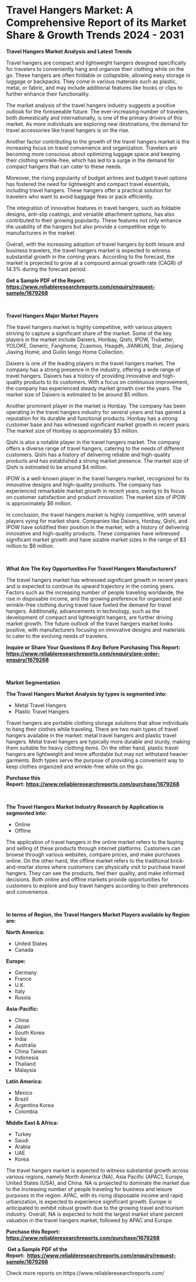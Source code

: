 <p><h1>Travel Hangers Market: A Comprehensive Report of its Market Share & Growth Trends 2024 - 2031</h1></p><p><strong>Travel Hangers Market Analysis and Latest Trends</strong></p>
<p><p>Travel hangers are compact and lightweight hangers designed specifically for travelers to conveniently hang and organize their clothing while on the go. These hangers are often foldable or collapsible, allowing easy storage in luggage or backpacks. They come in various materials such as plastic, metal, or fabric, and may include additional features like hooks or clips to further enhance their functionality.</p><p>The market analysis of the travel hangers industry suggests a positive outlook for the foreseeable future. The ever-increasing number of travelers, both domestically and internationally, is one of the primary drivers of this market. As more individuals are exploring new destinations, the demand for travel accessories like travel hangers is on the rise.</p><p>Another factor contributing to the growth of the travel hangers market is the increasing focus on travel convenience and organization. Travelers are becoming more conscious about optimizing luggage space and keeping their clothing wrinkle-free, which has led to a surge in the demand for compact hangers that can cater to these needs.</p><p>Moreover, the rising popularity of budget airlines and budget travel options has fostered the need for lightweight and compact travel essentials, including travel hangers. These hangers offer a practical solution for travelers who want to avoid baggage fees or pack efficiently.</p><p>The integration of innovative features in travel hangers, such as foldable designs, anti-slip coatings, and versatile attachment options, has also contributed to their growing popularity. These features not only enhance the usability of the hangers but also provide a competitive edge to manufacturers in the market.</p><p>Overall, with the increasing adoption of travel hangers by both leisure and business travelers, the travel hangers market is expected to witness substantial growth in the coming years. According to the forecast, the market is projected to grow at a compound annual growth rate (CAGR) of 14.3% during the forecast period.</p></p>
<p><strong>Get a Sample PDF of the Report:&nbsp; <a href="https://www.reliableresearchreports.com/enquiry/request-sample/1679268">https://www.reliableresearchreports.com/enquiry/request-sample/1679268</a></strong></p>
<p>&nbsp;</p>
<p><strong>Travel Hangers Major Market Players</strong></p>
<p><p>The travel hangers market is highly competitive, with various players striving to capture a significant share of the market. Some of the key players in the market include Daixers, Honbay, Qishi, IPOW, Trubetter, YOLOKE, Generic, Fanghome, Zcasmos, Hsagdh, JIANKUN, Star, Jinjiang Jiaxing Home, and Guilin Iango Home Collection.</p><p>Daixers is one of the leading players in the travel hangers market. The company has a strong presence in the industry, offering a wide range of travel hangers. Daixers has a history of providing innovative and high-quality products to its customers. With a focus on continuous improvement, the company has experienced steady market growth over the years. The market size of Daixers is estimated to be around $5 million.</p><p>Another prominent player in the market is Honbay. The company has been operating in the travel hangers industry for several years and has gained a reputation for its durable and functional products. Honbay has a strong customer base and has witnessed significant market growth in recent years. The market size of Honbay is approximately $3 million.</p><p>Qishi is also a notable player in the travel hangers market. The company offers a diverse range of travel hangers, catering to the needs of different customers. Qishi has a history of delivering reliable and high-quality products and has established a strong market presence. The market size of Qishi is estimated to be around $4 million.</p><p>IPOW is a well-known player in the travel hangers market, recognized for its innovative designs and high-quality products. The company has experienced remarkable market growth in recent years, owing to its focus on customer satisfaction and product innovation. The market size of IPOW is approximately $6 million.</p><p>In conclusion, the travel hangers market is highly competitive, with several players vying for market share. Companies like Daixers, Honbay, Qishi, and IPOW have solidified their position in the market, with a history of delivering innovative and high-quality products. These companies have witnessed significant market growth and have sizable market sizes in the range of $3 million to $6 million.</p></p>
<p>&nbsp;</p>
<p><strong>What Are The Key Opportunities For Travel Hangers Manufacturers?</strong></p>
<p><p>The travel hangers market has witnessed significant growth in recent years and is expected to continue its upward trajectory in the coming years. Factors such as the increasing number of people traveling worldwide, the rise in disposable income, and the growing preference for organized and wrinkle-free clothing during travel have fueled the demand for travel hangers. Additionally, advancements in technology, such as the development of compact and lightweight hangers, are further driving market growth. The future outlook of the travel hangers market looks positive, with manufacturers focusing on innovative designs and materials to cater to the evolving needs of travelers.</p></p>
<p><strong>Inquire or Share Your Questions If Any Before Purchasing This Report: <a href="https://www.reliableresearchreports.com/enquiry/pre-order-enquiry/1679268">https://www.reliableresearchreports.com/enquiry/pre-order-enquiry/1679268</a></strong></p>
<p>&nbsp;</p>
<p><strong>Market Segmentation</strong></p>
<p><strong>The Travel Hangers Market Analysis by types is segmented into:</strong></p>
<p><ul><li>Metal Travel Hangers</li><li>Plastic Travel Hangers</li></ul></p>
<p><p>Travel hangers are portable clothing storage solutions that allow individuals to hang their clothes while traveling. There are two main types of travel hangers available in the market: metal travel hangers and plastic travel hangers. Metal travel hangers are typically more durable and sturdy, making them suitable for heavy clothing items. On the other hand, plastic travel hangers are lightweight and more affordable but may not withstand heavier garments. Both types serve the purpose of providing a convenient way to keep clothes organized and wrinkle-free while on the go.</p></p>
<p><strong>Purchase this Report:&nbsp;<a href="https://www.reliableresearchreports.com/purchase/1679268">https://www.reliableresearchreports.com/purchase/1679268</a></strong></p>
<p>&nbsp;</p>
<p><strong>The Travel Hangers Market Industry Research by Application is segmented into:</strong></p>
<p><ul><li>Online</li><li>Offline</li></ul></p>
<p><p>The application of travel hangers in the online market refers to the buying and selling of these products through internet platforms. Customers can browse through various websites, compare prices, and make purchases online. On the other hand, the offline market refers to the traditional brick-and-mortar stores where customers can physically visit to purchase travel hangers. They can see the products, feel their quality, and make informed decisions. Both online and offline markets provide opportunities for customers to explore and buy travel hangers according to their preferences and convenience.</p></p>
<p>&nbsp;</p>
<p><strong>In terms of Region, the Travel Hangers Market Players available by Region are:</strong></p>
<p>
    <p> <strong> North America: </strong>
        <ul>
            <li>United States</li>
            <li>Canada</li>
        </ul>
        </p> 
    <p> <strong> Europe: </strong>
        <ul>
            <li>Germany</li>
            <li>France</li>
            <li>U.K.</li>
            <li>Italy</li>
            <li>Russia</li>
        </ul>
        </p> 
    <p> <strong> Asia-Pacific: </strong>
        <ul>
            <li>China</li>
            <li>Japan</li>
            <li>South Korea</li>
            <li>India</li>
            <li>Australia</li>
            <li>China Taiwan</li>
            <li>Indonesia</li>
            <li>Thailand</li>
            <li>Malaysia</li>
        </ul>
        </p> 
    <p> <strong> Latin America: </strong>
        <ul>
            <li>Mexico</li>
            <li>Brazil</li>
            <li>Argentina Korea</li>
            <li>Colombia</li>
        </ul>
        </p> 
    <p> <strong> Middle East & Africa: </strong>
        <ul>
            <li>Turkey</li>
            <li>Saudi</li>
            <li>Arabia</li>
            <li>UAE</li>
            <li>Korea</li>
        </ul>
    </p>
    </p>
<p><p>The travel hangers market is expected to witness substantial growth across various regions, namely North America (NA), Asia Pacific (APAC), Europe, United States (USA), and China. NA is projected to dominate the market due to the increasing number of people traveling for business and leisure purposes in the region. APAC, with its rising disposable income and rapid urbanization, is expected to experience significant growth. Europe is anticipated to exhibit robust growth due to the growing travel and tourism industry. Overall, NA is expected to hold the largest market share percent valuation in the travel hangers market, followed by APAC and Europe.</p></p>
<p><strong>Purchase this Report: <a href="https://www.reliableresearchreports.com/purchase/1679268">https://www.reliableresearchreports.com/purchase/1679268</a></strong></p>
<p>&nbsp;<strong>Get a Sample PDF of the Report:&nbsp;&nbsp;<a href="https://www.reliableresearchreports.com/enquiry/request-sample/1679268">https://www.reliableresearchreports.com/enquiry/request-sample/1679268</a></strong></p>
<p><strong></strong></p>
<p>Check more reports on https://www.reliableresearchreports.com/</p>